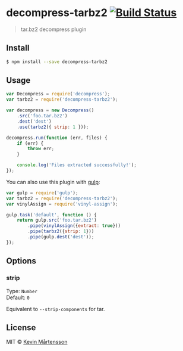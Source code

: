 # decompress-tarbz2 [![Build Status](http://img.shields.io/travis/kevva/decompress-tarbz2.svg?style=flat)](https://travis-ci.org/kevva/decompress-tarbz2)

> tar.bz2 decompress plugin

## Install

```sh
$ npm install --save decompress-tarbz2
```

## Usage

```js
var Decompress = require('decompress');
var tarbz2 = require('decompress-tarbz2');

var decompress = new Decompress()
	.src('foo.tar.bz2')
	.dest('dest')
	.use(tarbz2({ strip: 1 }));

decompress.run(function (err, files) {
	if (err) {
		throw err;
	}

	console.log('Files extracted successfully!'); 
});
```

You can also use this plugin with [gulp](http://gulpjs.com):

```js
var gulp = require('gulp');
var tarbz2 = require('decompress-tarbz2');
var vinylAssign = require('vinyl-assign');

gulp.task('default', function () {
	return gulp.src('foo.tar.bz2')
		.pipe(vinylAssign({extract: true}))
		.pipe(tarbz2({strip: 1}))
		.pipe(gulp.dest('dest'));
});
```

## Options

### strip

Type: `Number`  
Default: `0`

Equivalent to `--strip-components` for tar.

## License

MIT © [Kevin Mårtensson](https://github.com/kevva)
